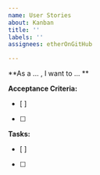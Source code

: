 ```yaml
---
name: User Stories
about: Kanban
title: ''
labels: ''
assignees: etherOnGitHub

---
```


**As a ... , I want to ... **

**Acceptance Criteria:**
- [ ] 
- [ ] 

**Tasks:**
- [ ] 
- [ ]
